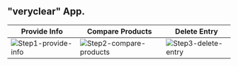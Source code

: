## "veryclear" App.

| Provide Info | Compare Products | Delete Entry |
|---|---|---|
| ![Step1-provide-info](https://github.com/user-attachments/assets/665aee50-8e28-4af0-82dc-37f1694de19e) | ![Step2-compare-products](https://github.com/user-attachments/assets/541ee759-35cf-452c-8302-d99c911dbda2) | ![Step3-delete-entry](https://github.com/user-attachments/assets/cb44bc1a-c89d-4fa5-a94c-c25d4410b095) |
